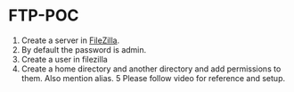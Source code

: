 # FTP-POC

1. Create a server in <a href="https://filezilla-project.org/download.php?type=server">FileZilla</a>.
2. By default the password is admin.
3. Create a user in filezilla
4. Create a home directory and another directory and add permissions to them. Also mention alias.
5 Please follow <a href="https://www.youtube.com/watch?v=Ij_IiWrXDpk&t=1140s"></a> video for reference and setup.
